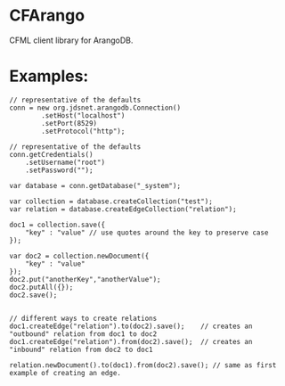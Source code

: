 CFArango
========

CFML client library for ArangoDB.

Examples:
=========

    // representative of the defaults
    conn = new org.jdsnet.arangodb.Connection()
    		.setHost("localhost")
    		.setPort(8529)
    		.setProtocol("http");
    
    // representative of the defaults
    conn.getCredentials()
    	.setUsername("root")
    	.setPassword("");
    
    var database = conn.getDatabase("_system");
    
    var collection = database.createCollection("test");
    var relation = database.createEdgeCollection("relation");
    
    doc1 = collection.save({
    	"key" : "value" // use quotes around the key to preserve case
    });
    
    var doc2 = collection.newDocument({
    	"key" : "value"
    });
    doc2.put("anotherKey","anotherValue");
    doc2.putAll({});
    doc2.save();
    
    
    // different ways to create relations
    doc1.createEdge("relation").to(doc2).save();	// creates an "outbound" relation from doc1 to doc2
    doc1.createEdge("relation").from(doc2).save();	// creates an "inbound" relation from doc2 to doc1
    
    relation.newDocument().to(doc1).from(doc2).save(); // same as first example of creating an edge.